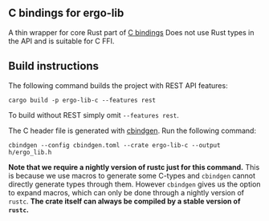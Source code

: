 ## C bindings for ergo-lib

A thin wrapper for core Rust part of [C bindings](../ergo-lib-c-core)
Does not use Rust types in the API and is suitable for C FFI.

## Build instructions

The following command builds the project with REST API features:

```
cargo build -p ergo-lib-c --features rest
```

To build without REST simply omit `--features rest`.

The C header file is generated with [cbindgen](https://github.com/eqrion/cbindgen). Run the following
command:
```
cbindgen --config cbindgen.toml --crate ergo-lib-c --output h/ergo_lib.h
```
**Note that we require a nightly version of rustc just for this command.** This is because we use
macros to generate some C-types and `cbindgen` cannot directly generate types through them. However
`cbindgen` gives us the option to expand macros, which can only be done through a nightly version of
`rustc`. **The crate itself can always be compiled by a stable version of `rustc`.**